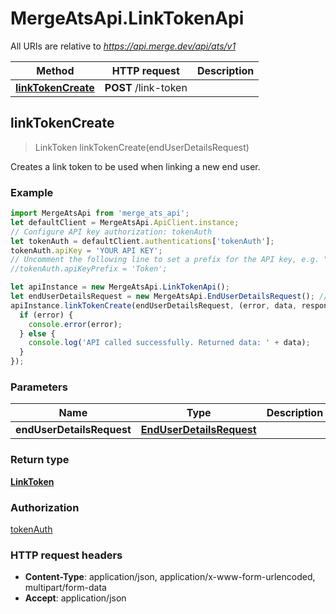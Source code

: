 # MergeAtsApi.LinkTokenApi

All URIs are relative to *https://api.merge.dev/api/ats/v1*

Method | HTTP request | Description
------------- | ------------- | -------------
[**linkTokenCreate**](LinkTokenApi.md#linkTokenCreate) | **POST** /link-token | 



## linkTokenCreate

> LinkToken linkTokenCreate(endUserDetailsRequest)



Creates a link token to be used when linking a new end user.

### Example

```javascript
import MergeAtsApi from 'merge_ats_api';
let defaultClient = MergeAtsApi.ApiClient.instance;
// Configure API key authorization: tokenAuth
let tokenAuth = defaultClient.authentications['tokenAuth'];
tokenAuth.apiKey = 'YOUR API KEY';
// Uncomment the following line to set a prefix for the API key, e.g. "Token" (defaults to null)
//tokenAuth.apiKeyPrefix = 'Token';

let apiInstance = new MergeAtsApi.LinkTokenApi();
let endUserDetailsRequest = new MergeAtsApi.EndUserDetailsRequest(); // EndUserDetailsRequest | 
apiInstance.linkTokenCreate(endUserDetailsRequest, (error, data, response) => {
  if (error) {
    console.error(error);
  } else {
    console.log('API called successfully. Returned data: ' + data);
  }
});
```

### Parameters


Name | Type | Description  | Notes
------------- | ------------- | ------------- | -------------
 **endUserDetailsRequest** | [**EndUserDetailsRequest**](EndUserDetailsRequest.md)|  | 

### Return type

[**LinkToken**](LinkToken.md)

### Authorization

[tokenAuth](../README.md#tokenAuth)

### HTTP request headers

- **Content-Type**: application/json, application/x-www-form-urlencoded, multipart/form-data
- **Accept**: application/json


